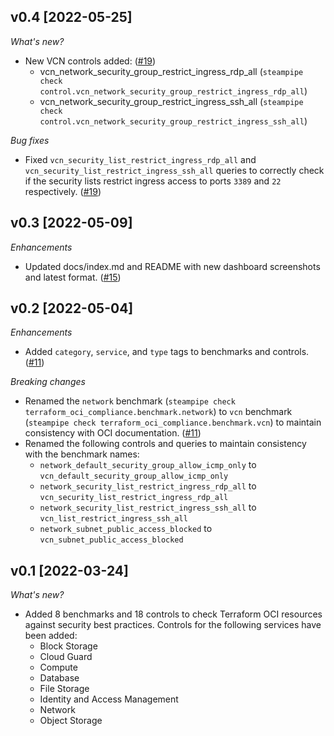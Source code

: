 ## v0.4 [2022-05-25]

_What's new?_

- New VCN controls added: ([#19](https://github.com/turbot/steampipe-mod-terraform-oci-compliance/pull/19))
  - vcn_network_security_group_restrict_ingress_rdp_all (`steampipe check control.vcn_network_security_group_restrict_ingress_rdp_all`)
  - vcn_network_security_group_restrict_ingress_ssh_all (`steampipe check control.vcn_network_security_group_restrict_ingress_ssh_all`)

_Bug fixes_

- Fixed `vcn_security_list_restrict_ingress_rdp_all` and `vcn_security_list_restrict_ingress_ssh_all` queries to correctly check if the security lists restrict ingress access to ports `3389` and `22` respectively. ([#19](https://github.com/turbot/steampipe-mod-terraform-oci-compliance/pull/19))

## v0.3 [2022-05-09]

_Enhancements_

- Updated docs/index.md and README with new dashboard screenshots and latest format. ([#15](https://github.com/turbot/steampipe-mod-terraform-oci-compliance/pull/15))

## v0.2 [2022-05-04]

_Enhancements_

- Added `category`, `service`, and `type` tags to benchmarks and controls. ([#11](https://github.com/turbot/steampipe-mod-terraform-oci-compliance/pull/11))

_Breaking changes_

- Renamed the `network` benchmark (`steampipe check terraform_oci_compliance.benchmark.network`) to `vcn` benchmark (`steampipe check terraform_oci_compliance.benchmark.vcn`) to maintain consistency with OCI documentation. ([#11](https://github.com/turbot/steampipe-mod-terraform-oci-compliance/pull/11))
- Renamed the following controls and queries to maintain consistency with the benchmark names:
  - `network_default_security_group_allow_icmp_only` to `vcn_default_security_group_allow_icmp_only`
  - `network_security_list_restrict_ingress_rdp_all` to `vcn_security_list_restrict_ingress_rdp_all`
  - `network_security_list_restrict_ingress_ssh_all` to `vcn_list_restrict_ingress_ssh_all`
  - `network_subnet_public_access_blocked` to `vcn_subnet_public_access_blocked`

## v0.1 [2022-03-24]

_What's new?_

- Added 8 benchmarks and 18 controls to check Terraform OCI resources against security best practices. Controls for the following services have been added:
  - Block Storage
  - Cloud Guard
  - Compute
  - Database
  - File Storage
  - Identity and Access Management
  - Network
  - Object Storage
